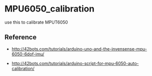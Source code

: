 # MPU6050_calibration
  use this to calibrate MPUT6050

## Reference
  * http://42bots.com/tutorials/arduino-uno-and-the-invensense-mpu-6050-6dof-imu/
  
  * http://42bots.com/tutorials/arduino-script-for-mpu-6050-auto-calibration/
